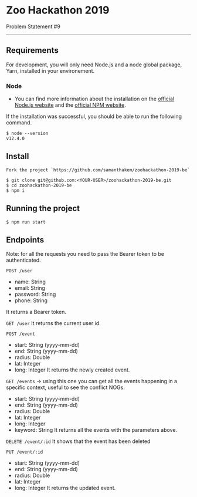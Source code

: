 # Zoo Hackathon 2019

Problem Statement #9

---
## Requirements

For development, you will only need Node.js and a node global package, Yarn, installed in your environement.

### Node
- You can find more information about the installation on the [official Node.js website](https://nodejs.org/) and the [official NPM website](https://npmjs.org/).

If the installation was successful, you should be able to run the following command.

    $ node --version
    v12.4.0

## Install

    Fork the project `https://github.com/samanthakem/zoohackathon-2019-be`

    $ git clone git@github.com:<YOUR-USER>/zoohackathon-2019-be.git
    $ cd zoohackathon-2019-be
    $ npm i

## Running the project

    $ npm run start

## Endpoints

Note: for all the requests you need to pass the Bearer token to be authenticated.

`POST /user`
 - name: String
 - email: String
 - password: String
 - phone: String

 It returns a Bearer token.

`GET /user`
It returns the current user id.

`POST /event`
 - start: String (yyyy-mm-dd)
 - end: String (yyyy-mm-dd)
 - radius: Double
 - lat: Integer
 - long: Integer
It returns the newly created event.

`GET /events` -> using this one you can get all the events happening in a specific context, useful to see the conflict NOGs.
 - start: String (yyyy-mm-dd)
 - end: String (yyyy-mm-dd)
 - radius: Double
 - lat: Integer
 - long: Integer
 - keyword: String
It returns all the events with the parameters above.

`DELETE /event/:id`
It shows that the event has been deleted

`PUT /event/:id`
 - start: String (yyyy-mm-dd)
 - end: String (yyyy-mm-dd)
 - radius: Double
 - lat: Integer
 - long: Integer
It returns the updated event.
